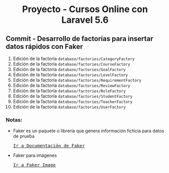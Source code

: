 
<!-- Title -->
<h1 align="center">Proyecto - Cursos Online con Laravel 5.6</h1>
<!-- End Title -->

<!-- Commit name -->
<h2>Commit - <strong>Desarrollo de factorías para insertar datos rápidos con Faker</strong></h2>
<!-- End Commit name -->

<!-- Commit instructions -->
  <ol>
    <li>Edición de la factoría <code>database/factories/CategoryFactory</code></li>
    <li>Edición de la factoría <code>database/factories/CourseFactory</code></li>
    <li>Edición de la factoría <code>database/factories/GoalFactory</code></li>
    <li>Edición de la factoría <code>database/factories/LevelFactory</code></li>
    <li>Edición de la factoría <code>database/factories/RequirementFactory</code></li>
    <li>Edición de la factoría <code>database/factories/ReviewFactory</code></li>
    <li>Edición de la factoría <code>database/factories/RoleFactory</code></li>
    <li>Edición de la factoría <code>database/factories/StudentFactory</code></li>
    <li>Edición de la factoría <code>database/factories/TeacherFactory</code></li>
    <li>Edición de la factoría <code>database/factories/UserFactory</code></li>
  </ol>
<!-- End Commit instructions -->
  <!-- Notes -->
  <h3>Notas:</h3>
  <ul>
   <li>
     Faker es un paquete o librería que genera información ficticia para datos de prueba
     <pre><a href="https://github.com/fzaninotto/Faker">Ir a Documentación de Faker</a></pre>
   </li>
   <li>
     Faker para imágenes
     <pre><a href="https://github.com/fzaninotto/Faker/blob/master/src/Faker/Provider/Image.php">Ir a Faker Image</a></pre>
   </li>
  </ul>

  <em></em>
  <!-- End notes -->